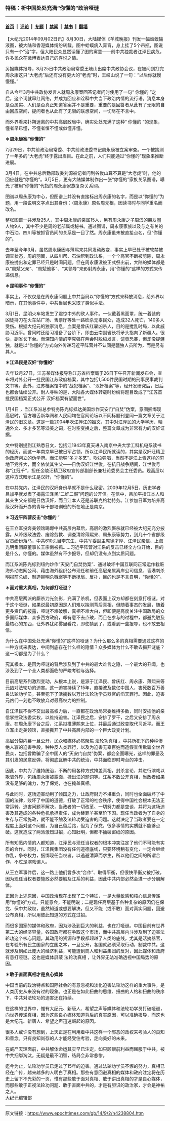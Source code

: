 ### 特稿：析中国处处充满“你懂的”政治哑谜

---

#### [首页](../../../..?n4238804) &nbsp;|&nbsp; [评论](../../../../../epoch-comment?n4238804) &nbsp;|&nbsp; [专题](../../../../../epoch-special?n4238804) &nbsp;|&nbsp; [禁闻](../../../../../epoch-news?n4238804) &nbsp;|&nbsp; [禁书](../../../../../books?n4238804) &nbsp;|&nbsp; [翻墙](https://github.com/gfw-breaker/nogfw/blob/master/README.md?n4238804)


<div class="post_content" id="artbody" itemprop="articleBody">
 <!-- article content begin -->
 <p>
  【大纪元2014年09月02日讯】8月30日，大陆媒体《羊城晚报》刊发一幅蛤蟆输液图，被大陆和香港媒体纷纷转载。图中蛤蟆病入膏肓，身上挂了5个吊瓶，图说只有一个“治”字，但大陆民众显然读懂了图的寓意――前中共独裁者江泽民病危，许多民众在微博表达自己的喜悦之情。
 </p>
 <p>
  另据媒体报导，8月25日中共政治局常委王岐山出席中共政协会议，在被问到打完周永康这只“大老虎”后还有没有更大的“老虎”时，王岐山说了一句：“以后你就慢慢懂。”
 </p>
 <p>
  自从今年3月中共政协发言人就周永康案回答记者问时使用了一句“
  <ok href="https://www.epochtimes.com/gb/tag/%E4%BD%A0%E6%87%82%E7%9A%84.html">
   你懂的
  </ok>
  ”之后，这个词就窜红网络，并成为回应和诠释中共当下政治内情的流行语。消息本身是否属实、人们是否真正知道答案并不是重要，重要的是回答者从此有了无限的自由回应空间，提问者也从此有了无限的联想空间，一切尽在不言中。
 </p>
 <p>
  而外界看来扑朔迷离的中共高层政局中，确实处处充满了这种“
  <ok href="https://www.epochtimes.com/gb/tag/%E4%BD%A0%E6%87%82%E7%9A%84.html">
   你懂的
  </ok>
  ”的现象，懂者早已懂，不懂者恒不懂或似懂非懂。
 </p>
 <p>
  <b>
   ＊周永康案“你懂的”
  </b>
 </p>
 <p>
  7月29日，中共前政治局常委、中共前政法委书记周永康被立案审查。一个被揣测了一年多的“大老虎”终于露出眉目。在此之前，人们只能通过“你懂的”现象来推断进展。
 </p>
 <p>
  3月4日，在中共总后勤部政委刘源被记者问到谷俊山算不算是“大老虎”时，他的回应就是“你懂的”。3月5日，更有大陆媒体制作出一张“你懂的”家族关系图谱，曝光了被用“你懂的”代指的周永康家族复杂关系网。
 </p>
 <p>
  图谱以周永康为中心，但图谱上并没有直接标出周永康的名字，而是以“你懂的”为题，用一段说明文字点出其身份：（周永康）原名周元根，因读书时与同学重名而改名。
 </p>
 <p>
  整张图谱一共涉及25人，其中周永康的亲属15人，另有周永康之子周滨的朋友圈人物9人，其中不少是周的老部属或秘书。通过图谱，周永康家族以及与之有关的中石油、四川等被抓官员间的关系是一目了然。周永康虽未被直接点名，但“你懂的”。
 </p>
 <p>
  去年至今年3月，虽然周永康因与薄熙来共同发动政变，事实上早已处于被软禁被调查状态，周的羽翼，从四川帮、石油帮到政法系，一个个高官不断被剪除，周永康被抛出和定罪已经只是时间问题。但在周永康没被正式祭出前，大陆的媒体都是以“周斌父亲”、“周斌他爹”、“某领导”来影射周永康，用“你懂的”这样的方式来传递信息。
 </p>
 <p>
  <b>
   ＊昆明事件“你懂的”
  </b>
 </p>
 <p>
  事实上，不仅仅是在周永康问题上中共当局以“你懂的”方式来释放消息，给外界以暗示，在其他事件中，中共当局也采取了类似手法。
 </p>
 <p>
  3月1日，昆明火车站发生了震惊中外的砍人事件。一伙戴着黑面罩，统一着装的凶徒持刀在火车站广场、售票厅等处一路砍杀无辜民众，造成32人死亡，140多人受伤。根据大纪元的独家消息，血案是曾庆红雇凶杀人，目的是搅乱时局，以此威胁习近平。曾同时还给习准备了台阶下，即由云南副省长将矛头指向了新疆人。很快，副省长下台。而深知内情的李克强在两会时脱稿发言，谴责恐暴，但却没提疆独，就是以“你懂的”方式向外传递习近平阵营并不认同是疆独人员所为，而是另有其人。
 </p>
 <p>
  <b>
   ＊江泽民是汉奸“你懂的”
  </b>
 </p>
 <p>
  去年12月27日，江苏某媒体报导称江苏省档案局于26日下午召开新闻发布会，宣布将对外公开一批民国江苏政府档案，其中包括1,500件民国时期的刑事民事裁判文书等。此外，江苏档案馆中的“战犯档案”、“汉奸档案”等，经开发研究后，日后也都会陆续公开。耐人寻味的是，大陆各大媒体转载时纷纷将题目改成了“江苏首批民国档案正式公开 汉奸档案有望面世”。
 </p>
 <p>
  1月4日 ，当江系派总参特务陈光标抵达美国炒作天安门“自焚”伪案，意图捆绑现高层时，官方喉舌新华网和人民网均在官网论坛以不同标题刊登同一篇文章关于江泽民的旧文章。这是一篇2004年吹江捧江的媚文，其中对江泽民的大学学历、精通外文、多才多艺等溢美之词，在时空变换之后，整篇文章成为非常有力的汉奸证据。
 </p>
 <p>
  文中特别提到江熟悉日文，包括江1943年夏天进入南京中央大学工科机电系读书的经历，而这一年南京早已被日军占领，所以江泽民所就读的，其实是汉奸汪精卫伪政府创立的伪学府。而江能够“多才多艺”，吹拉弹唱，当然不是江上青这样的穷地下党养大，而全依仗其生父――日伪汉奸江世俊。在抗日战争期间，江世俊号称“江冠千”，担任金陵汪精卫政府宣传部副部长兼社论委员会主任委员。现高层以这种方式暗示江是汉奸，“你懂的”。
 </p>
 <p>
  在中共党内，江泽民的汉奸身份早就不是什么秘密。2009年12月5日，历史学者吕加平就发表了揭露江泽民“二奸二假”问题的公开信。在信中，吕加平指江本人和其亲生父亲都是日伪汉奸，而且江本人还是苏联克格勃特务。江参加日军为培养高级汉奸而开办的青年干部培训班的所在地正是南京。
 </p>
 <p>
  <b>
   ＊习近平阵营反击“你懂的
  </b>
  ”
 </p>
 <p>
  在王立军投奔美领馆踢爆中共高层内幕后，高层的激烈厮杀就已经被大纪元充分披露。从降级政法委、废除劳教、调查清除薄熙来、周永康等势力，到几十个省部级官员纷纷落马，中共610头目李东生、中共军委副主席徐才厚、江泽民亲信、上海光明集团原董事长王宗南被抓……习近平阵营对江系的反击已经全方位开始，目的是什么，你懂的。媒体虽然有不少报导，但却仍没有点到实质问题。
 </p>
 <p>
  而江系派陈光标到纽约炒作“天安门自焚伪案”、通过破坏中国互联网正常运作栽赃海外动态网公司、藉由海外组织公布现任和前任高层亲属离岸公司信息、香港刺杀明报前总编、制造昆明杀戮案等不断搅局、反扑，目的也是不言自明，“你懂的”。
 </p>
 <p>
  <b>
   ＊面对重大真相，为何都打哑谜？
  </b>
 </p>
 <p>
  中共高层两派的厮杀刀光剑影，充满了杀机，但表面上双方却都在刻意打哑谜。对于这个哑谜，如果说最初原因是人们难以揣测背后真相，但随着事态的发展，随着更多资讯的披露，哑谜不难破解，真相不难大白，但即便是高度关注中国政局的众多国际媒体、众多西方政府，却有意不去点破，而且在参与的过程中，都避免触及最核心的东西，让外界犹如雾里看花，即使猜到了，或看到一些报导，也不敢去相信。
 </p>
 <p>
  为什么在中国处处充满“你懂的”这样的哑谜？为什么那么多的真相需要通过这样的一种方式来表达，中间到底存在什么样的隐情？众多媒体为什么不敢去揭开谜底？这一切都是为了什么？
 </p>
 <p>
  究其根本，是因为哑谜的背后涉及到了中共的最大难言之隐，一个最大的丑闻，也涉及到了一个全人类都面临的严峻考验与选择。
 </p>
 <p>
  目前高层系列激烈变动，从根本上说，是源于江泽民、曾庆红、周永康、薄熙来等元凶对法轮功的迫害。这一迫害持续了15年，直接波及数亿中国人，害死数百万善良法轮功学员，甚至犯下了活摘数以万计法轮功学员器官的滔天罪行。因此，迫害元凶们一刻也不敢放弃对最高权力的控制。
 </p>
 <p>
  自江泽民不得不交出最高权力后，一直都在政治局常委维持多数，同时安插他的亲信掌控政法委实权，以维持迫害。江泽民之后，安排了罗干，之后又安排了周永康。在周永康下台之后，江系拟推薄熙来上位，并最后通过政变取代习近平。而王立军出走美领馆，直接撕开了中共高层内部的一个巨大政变计划。
 </p>
 <p>
  高层分裂内幕一旦公开，民众和媒体必然聚焦
  <ok href="https://www.epochtimes.com/gb/tag/%E6%B3%95%E8%BD%AE%E5%8A%9F%E7%9C%9F%E7%9B%B8.html">
   法轮功真相
  </ok>
  。中共所犯下的种种惨绝人寰的迫害手段，种种反人类罪行，以及为迫害无辜百姓而造假宣传欺骗全世界民众，包括曾欺骗了全中国人的“天安门自焚”伪案，都会全面曝光，这样的罪恶及其引发的民意反弹，将彻底瓦解中共的统治，中共面临即时垮台的冲击。
 </p>
 <p>
  因此，中共为了维持统治，不断的用各种方式掩盖真相，封杀言论，并进行演戏以欺骗外界，包括周永康被露面、挂出江的题词等。江系不敢公开真相，当政者如果没有足够的魄力，为了保党，也在掩盖真相。
 </p>
 <p>
  与此同时，这场迫害动用了倾国之力，让政府财力不堪重负，同时也全面破坏了中国的法律，败坏了中国的道德，打破了正常的社会秩序，使得中国社会根本无法正常运转。迫害问题不解决，当政者的一切改革、一切努力都是空谈，并将为这场迫害及其造成的各种危机承担责任，成为替罪羊甚至阶下囚。现任当政者为了自身的生存与正常施政，就不能不触及法轮功受迫害的问题。这就决定了当政者要在一定程度上面对这个问题，为自己留后路，但为了保党，很多事情的实质就不能够点破。这就造成了两派激烈过招，心知肚明，但都不捅破窗纸的原因。
 </p>
 <p>
  所有知悉内情的人都知道，江泽民与现任当权者的根本冲突注定了他们不可能有实质的合作。同时，江泽民集团没有任何道德底线，只要环境稍有变化，一定会继续作乱，争夺权力，捆绑现任当权者，以逃避清算而求生，所以他们之间的所谓合作，不过是演戏骗人。
 </p>
 <p>
  从王立军事件后，这一路上他们曾多次“合作”、取得平衡，但很快平衡又被打破，因为现任当权者要施政必然要触及江系的利益，因此中共内部必然会进一步分崩解体。
 </p>
 <p>
  正因为上述原因，中国政治现在出现了二个特征，一是大量敏感和核心信息传递用“你懂的”方式，只能意会，不能明说；二是现任高层基于各种复杂的原因仍在保党、保中共政权，虽然知道或想要解决，但又不能（或不敢）面对真实问题，回避公布真相，所以用彼此知道的方式在过招。
 </p>
 <p>
  而很多国家的媒体和政府，因为涉及到巨大的利益，也在打哑谜。中国目前有世界第二大的经济容量，各国政府都在争取这个市场，而中共高层内斗涉及到了迫害法轮功这个核心问题，其动用的资源和手段都超越了人类的底线，尤其是活摘器官，在考验所有民主国家的立国之本，一旦公开，各国就必须采取行动，制裁中共。这就涉及到如此庞大的经济利益，可能遭到商人和利益集团的反对，因此媒体和政府有意打哑谜。这也是媒体屏蔽
  <ok href="https://www.epochtimes.com/gb/tag/%E6%B3%95%E8%BD%AE%E5%8A%9F%E7%9C%9F%E7%9B%B8.html">
   法轮功真相
  </ok>
  ，让外界无法准确透视中国局势的原因。
 </p>
 <p>
  <b>
   ＊敢于直面真相才是良心媒体
  </b>
 </p>
 <p>
  中国当前的政治特点和国际社会的有意忽视和淡化迫害法轮功这样的重大事件，是人类历史从来没有过的现象。也正是在如此扭曲的思维、扭曲的人格和扭曲的秩序下，中共对法轮功的迫害还在持续。
 </p>
 <p>
  在这样的世界中，惟有大纪元、新唐人、希望之声等媒体和法轮功学员打破哑谜，向世界传递真相，因为这些良心媒体知道背后的真实原因，可以准确报导，而这也是大纪元、新唐人、希望之声迅速崛起的原因。
 </p>
 <p>
  很多人或许没有想到，上天正是在利用着中共这样一个邪恶的政权来考验人的良知和善念。只有良知尚存的人才能经受住考验，走向美好的未来。
 </p>
 <p>
  在威严天理面前，中共解体命运其实早已注定，如只顾眼前利益而屈服于中共，被中共捆绑淘汰，无疑是最不明智，结局会非常悲惨。
 </p>
 <p>
  迄今为止，法轮功学员已走过了15年的迫害。通过法轮功学员不懈的努力，真相已经在广传，越来越多的人明白了真相。那些有意回避真相的媒体和政府注定将在历史上留下不光彩的一页，惟有那些敢于面对真相、敢于讲出真相的才是良心媒体，而那些敢于正视法轮功问题、敢于直面中共的，才是有胆识的政治家，才会是神祐之人。
  <br/>
  大纪元编辑部
 </p>
 <!-- article content end -->
 <div id="below_article_ad">
 </div>
</div>


---

原文链接：https://www.epochtimes.com/gb/14/9/2/n4238804.htm